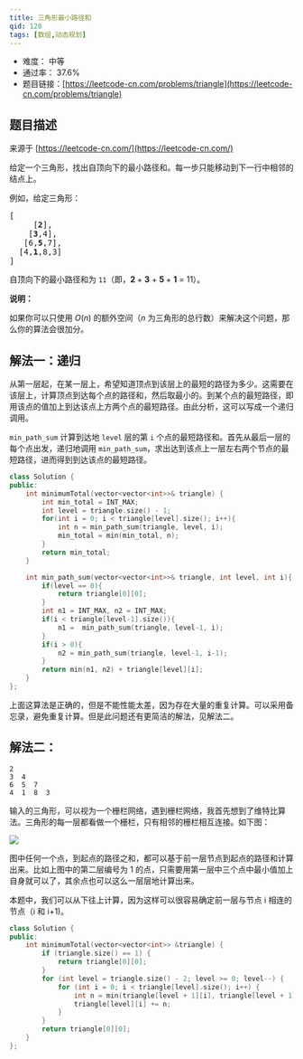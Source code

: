 ```yaml
---
title: 三角形最小路径和
qid: 120
tags: [数组,动态规划]
---
```



- 难度： 中等
- 通过率： 37.6%
- 题目链接：[https://leetcode-cn.com/problems/triangle](https://leetcode-cn.com/problems/triangle)


## 题目描述

来源于 [https://leetcode-cn.com/](https://leetcode-cn.com/)

<p>给定一个三角形，找出自顶向下的最小路径和。每一步只能移动到下一行中相邻的结点上。</p>

<p>例如，给定三角形：</p>

<pre>[
     [<strong>2</strong>],
    [<strong>3</strong>,4],
   [6,<strong>5</strong>,7],
  [4,<strong>1</strong>,8,3]
]
</pre>

<p>自顶向下的最小路径和为&nbsp;<code>11</code>（即，<strong>2&nbsp;</strong>+&nbsp;<strong>3</strong>&nbsp;+&nbsp;<strong>5&nbsp;</strong>+&nbsp;<strong>1</strong>&nbsp;= 11）。</p>

<p><strong>说明：</strong></p>

<p>如果你可以只使用 <em>O</em>(<em>n</em>)&nbsp;的额外空间（<em>n</em> 为三角形的总行数）来解决这个问题，那么你的算法会很加分。</p>


## 解法一：递归

从第一层起，在某一层上，希望知道顶点到该层上的最短的路径为多少。这需要在该层上，计算顶点到达每个点的路径和，然后取最小的。到某个点的最短路径，即用该点的值加上到达该点上方两个点的最短路径。由此分析，这可以写成一个递归调用。

`min_path_sum` 计算到达地 `level` 层的第 `i` 个点的最短路径和。首先从最后一层的每个点出发，递归地调用 `min_path_sum`，求出达到该点上一层左右两个节点的最短路径，进而得到到达该点的最短路径。

```cpp
class Solution {
public:
    int minimumTotal(vector<vector<int>>& triangle) {
        int min_total = INT_MAX;
        int level = triangle.size() - 1;
        for(int i = 0; i < triangle[level].size(); i++){
            int n = min_path_sum(triangle, level, i);
            min_total = min(min_total, n);
        }
        return min_total;
    }

    int min_path_sum(vector<vector<int>>& triangle, int level, int i){
        if(level == 0){
            return triangle[0][0];
        }
        int n1 = INT_MAX, n2 = INT_MAX;
        if(i < triangle[level-1].size()){
            n1 =  min_path_sum(triangle, level-1, i);
        }
        if(i > 0){
            n2 = min_path_sum(triangle, level-1, i-1);
        }
        return min(n1, n2) + triangle[level][i];
    }
};
```

上面这算法是正确的，但是不能性能太差，因为存在大量的重复计算。可以采用备忘录，避免重复计算。但是此问题还有更简洁的解法，见解法二。

## 解法二：

```
2
3  4
6  5  7
4  1  8  3
```


输入的三角形，可以视为一个栅栏网络，遇到栅栏网络，我首先想到了维特比算法。三角形的每一层都看做一个栅栏，只有相邻的栅栏相互连接。如下图：

![](https://wangyu-name.oss-cn-hangzhou.aliyuncs.com/2020/07/14/2020-07-14-114134.png)

图中任何一个点，到起点的路径之和，都可以基于前一层节点到起点的路径和计算出来。比如上图中的第二层编号为 1 的点，只需要用第一层中三个点中最小值加上自身就可以了，其余点也可以这么一层层地计算出来。

本题中，我们可以从下往上计算，因为这样可以很容易确定前一层与节点 i 相连的节点（i 和 i+1)。


```cpp
class Solution {
public:
    int minimumTotal(vector<vector<int>> &triangle) {
        if (triangle.size() == 1) {
            return triangle[0][0];
        }
        for (int level = triangle.size() - 2; level >= 0; level--) {
            for (int i = 0; i < triangle[level].size(); i++) {
                int n = min(triangle[level + 1][i], triangle[level + 1][i + 1]);
                triangle[level][i] += n;
            }
        }
        return triangle[0][0];
    }
};
```
